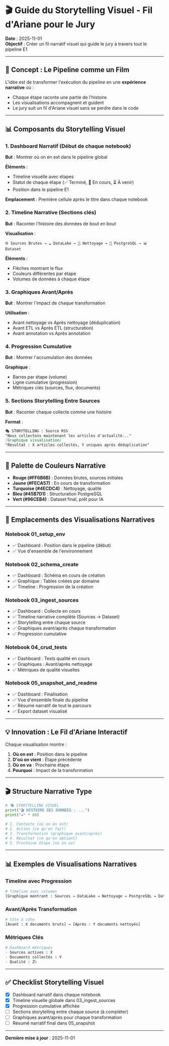 # 🎬 Guide du Storytelling Visuel - Fil d'Ariane pour le Jury

**Date** : 2025-11-01  
**Objectif** : Créer un fil narratif visuel qui guide le jury à travers tout le pipeline E1

---

## 🎯 Concept : Le Pipeline comme un Film

L'idée est de transformer l'exécution du pipeline en une **expérience narrative** où :
- Chaque étape raconte une partie de l'histoire
- Les visualisations accompagnent et guident
- Le jury suit un fil d'Ariane visuel sans se perdre dans le code

---

## 📊 Composants du Storytelling Visuel

### 1. Dashboard Narratif (Début de chaque notebook)

**But** : Montrer où on en est dans le pipeline global

**Éléments** :
- Timeline visuelle avec étapes
- Statut de chaque étape (✅ Terminé, 🔄 En cours, ⏳ À venir)
- Position dans le pipeline E1

**Emplacement** : Première cellule après le titre dans chaque notebook

### 2. Timeline Narrative (Sections clés)

**But** : Raconter l'histoire des données de bout en bout

**Visualisation** :
```
🌐 Sources Brutes → ☁️ DataLake → 🧹 Nettoyage → 💾 PostgreSQL → 📊 Dataset
```

**Éléments** :
- Flèches montrant le flux
- Couleurs différentes par étape
- Volumes de données à chaque étape

### 3. Graphiques Avant/Après

**But** : Montrer l'impact de chaque transformation

**Utilisation** :
- Avant nettoyage vs Après nettoyage (déduplication)
- Avant ETL vs Après ETL (structuration)
- Avant annotation vs Après annotation

### 4. Progression Cumulative

**But** : Montrer l'accumulation des données

**Graphique** :
- Barres par étape (volume)
- Ligne cumulative (progression)
- Métriques clés (sources, flux, documents)

### 5. Sections Storytelling Entre Sources

**But** : Raconter chaque collecte comme une histoire

**Format** :
```markdown
🎭 STORYTELLING : Source RSS
"Nous collectons maintenant les articles d'actualité..."
[Graphique visualisation]
"Résultat : X articles collectés, Y uniques après déduplication"
```

---

## 🎨 Palette de Couleurs Narrative

- **Rouge (#FF6B6B)** : Données brutes, sources initiales
- **Jaune (#FECA57)** : En cours de transformation
- **Turquoise (#4ECDC4)** : Nettoyage, qualité
- **Bleu (#45B7D1)** : Structuration PostgreSQL
- **Vert (#96CEB4)** : Dataset final, prêt pour IA

---

## 📍 Emplacements des Visualisations Narratives

### Notebook 01_setup_env
- ✅ Dashboard : Position dans le pipeline (début)
- ✅ Vue d'ensemble de l'environnement

### Notebook 02_schema_create
- ✅ Dashboard : Schéma en cours de création
- ✅ Graphique : Tables créées par domaine
- ✅ Timeline : Progression de la création

### Notebook 03_ingest_sources
- ✅ Dashboard : Collecte en cours
- ✅ Timeline narrative complète (Sources → Dataset)
- ✅ Storytelling entre chaque source
- ✅ Graphiques avant/après chaque transformation
- ✅ Progression cumulative

### Notebook 04_crud_tests
- ✅ Dashboard : Tests qualité en cours
- ✅ Graphiques : Avant/après nettoyage
- ✅ Métriques de qualité visuelles

### Notebook 05_snapshot_and_readme
- ✅ Dashboard : Finalisation
- ✅ Vue d'ensemble finale du pipeline
- ✅ Résumé narratif de tout le parcours
- ✅ Export dataset visualisé

---

## 💡 Innovation : Le Fil d'Ariane Interactif

Chaque visualisation montre :
1. **Où on est** : Position dans le pipeline
2. **D'où on vient** : Étape précédente
3. **Où on va** : Prochaine étape
4. **Pourquoi** : Impact de la transformation

---

## 🎬 Structure Narrative Type

```python
# 🎭 STORYTELLING VISUEL
print("🎬 HISTOIRE DES DONNÉES : ...")
print("=" * 80)

# 1. Contexte (où on en est)
# 2. Action (ce qu'on fait)
# 3. Transformation (graphique avant/après)
# 4. Résultat (ce qu'on obtient)
# 5. Prochaine étape (où on va)
```

---

## 📊 Exemples de Visualisations Narratives

### Timeline avec Progression
```python
# Timeline avec volumes
[Graphique montrant : Sources → DataLake → Nettoyage → PostgreSQL → Dataset]
```

### Avant/Après Transformation
```python
# Côte à côte
[Avant : X documents bruts] → [Après : Y documents nettoyés]
```

### Métriques Clés
```python
# Dashboard métriques
- Sources actives : X
- Documents collectés : Y
- Qualité : Z%
```

---

## ✅ Checklist Storytelling Visuel

- [x] Dashboard narratif dans chaque notebook
- [x] Timeline visuelle globale dans 03_ingest_sources
- [x] Progression cumulative affichée
- [ ] Sections storytelling entre chaque source (à compléter)
- [ ] Graphiques avant/après pour chaque transformation
- [ ] Résumé narratif final dans 05_snapshot

---

**Dernière mise à jour** : 2025-11-01

